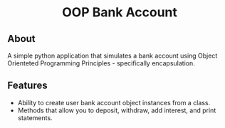 <div align=center>

# OOP Bank Account

</div>

## About

A simple python application that simulates a bank account using Object Orienteted Programming Principles - specifically encapsulation.

## Features

- Ability to create user bank account object instances from a class.
- Methods that allow you to deposit, withdraw, add interest, and print statements.
